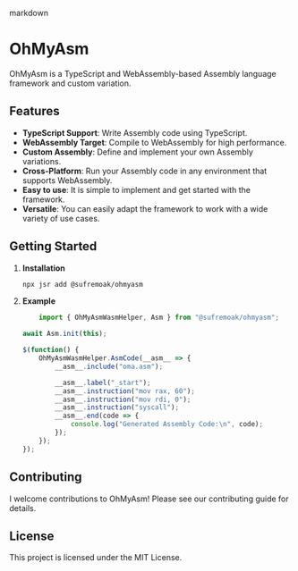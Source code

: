 markdown
# OhMyAsm

OhMyAsm is a TypeScript and WebAssembly-based Assembly language framework and custom variation.

## Features

-   **TypeScript Support**: Write Assembly code using TypeScript.
-   **WebAssembly Target**: Compile to WebAssembly for high performance.
-   **Custom Assembly**: Define and implement your own Assembly variations.
-   **Cross-Platform**: Run your Assembly code in any environment that supports WebAssembly.
- **Easy to use**: It is simple to implement and get started with the framework.
- **Versatile**: You can easily adapt the framework to work with a wide variety of use cases.

## Getting Started

1.  **Installation**
    
    ```bash
    npx jsr add @sufremoak/ohmyasm 
    ```
    
2. **Example**
    
    ```typescript
        import { OhMyAsmWasmHelper, Asm } from "@sufremoak/ohmyasm";
    
    await Asm.init(this);
    
    $(function() {
        OhMyAsmWasmHelper.AsmCode(__asm__ => {
            __asm__.include("oma.asm");
    
            __asm__.label("_start");
            __asm__.instruction("mov rax, 60");
            __asm__.instruction("mov rdi, 0");
            __asm__.instruction("syscall");
            __asm__.end(code => {
                console.log("Generated Assembly Code:\n", code);
            });
        });
    });
    ```

## Contributing

I welcome contributions to OhMyAsm! Please see our contributing guide for details.

## License

This project is licensed under the MIT License.
